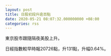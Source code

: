 ```yaml
---
layout: post
title: 日股初段升逾百點
date: 2020-05-21 08:07:32.000000000 +08:00
categories: rss
---
```


東京股市跟隨隔夜美股上升。

日經指數較早時報20726點，升131點，升幅0.64%。
